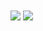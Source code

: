 <span>
  <img align="center" src="https://github-readme-stats.vercel.app/api?username=nzh63&include_all_commits=true&show_icons=true&hide=contribs" />
  <img align="center" src="https://github-readme-stats.vercel.app/api/top-langs/?username=nzh63&layout=compact" />
</span> 

